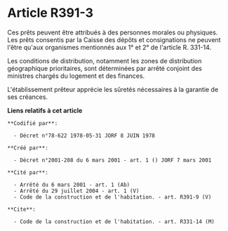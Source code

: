 # Article R391-3

Ces prêts peuvent être attribués à des personnes morales ou physiques. Les prêts consentis par la Caisse des dépôts et
consignations ne peuvent l'être qu'aux organismes mentionnés aux 1° et 2° de l'article R. 331-14.

Les conditions de distribution, notamment les zones de distribution géographique prioritaires, sont déterminées par arrêté
conjoint des ministres chargés du logement et des finances.

L'établissement prêteur apprécie les sûretés nécessaires à la garantie de ses créances.

**Liens relatifs à cet article**

	**Codifié par**:

	  - Décret n°78-622 1978-05-31 JORF 8 JUIN 1978

	**Créé par**:

	  - Décret n°2001-208 du 6 mars 2001 - art. 1 () JORF 7 mars 2001

	**Cité par**:

	  - Arrêté du 6 mars 2001 - art. 1 (Ab)
	  - Arrêté du 29 juillet 2004 - art. 1 (V)
	  - Code de la construction et de l'habitation. - art. R391-9 (V)

	**Cite**:

	  - Code de la construction et de l'habitation. - art. R331-14 (M)
